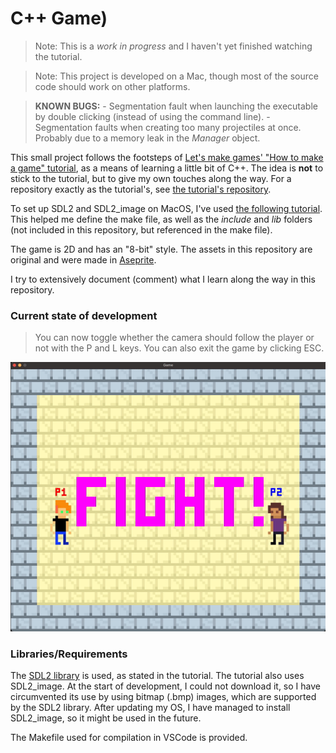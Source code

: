 # C++ Game)

> Note:
    This is a *work in progress* and I haven't yet finished watching the tutorial.

> Note:
    This project is developed on a Mac, though most of the source code should work on
    other platforms.

> **KNOWN BUGS:**
    - Segmentation fault when launching the executable by double clicking (instead of using the command line).
    - Segmentation faults when creating too many projectiles at once. Probably due to a memory leak in the *Manager* object.

This small project follows the footsteps of [Let's make games' "How to make a
game"
tutorial](https://www.youtube.com/watch?v=QQzAHcojEKg&list=PLhfAbcv9cehhkG7ZQK0nfIGJC_C-wSLrx),
as a means of learning a little bit of C++. The idea is **not**
to stick to the tutorial, but to give my own touches along the
way. For a repository exactly as the tutorial's, see [the tutorial's
repository](https://github.com/carlbirch/BirchEngine).

To set up SDL2 and SDL2_image on MacOS, I've used [the following tutorial](https://www.youtube.com/watch?v=Dyz9O7s7B8w&t=1002s&ab_channel=IndependentPixels). This helped me define the make file, as well as the *include* and *lib* folders (not included in this repository, but referenced in the make file).

The game is 2D and has an "8-bit" style. The assets in this
repository are original and were made in
[Aseprite](https://www.aseprite.org/).

I try to extensively document (comment) what I learn along the
way in this repository.

### Current state of development
> You can now toggle whether the camera should follow the player or not with the
> P and L keys. You can also exit the game by clicking ESC.

![Current state of development](assets/current.gif)

### Libraries/Requirements

The [SDL2 library](https://www.libsdl.org/) is used, as stated in
the tutorial. The tutorial also uses SDL2_image. At the start of development, I could
not download it, so I have circumvented its use by using bitmap (.bmp) images, which
are supported by the SDL2 library. After updating my OS, I have managed to install
SDL2_image, so it might be used in the future.

The Makefile used for compilation in VSCode is provided.